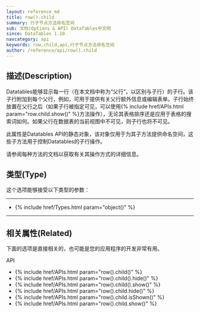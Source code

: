 ```yaml
---
layout: reference_md
title: row().child
summary: 行子节点方法命名空间
sub: 文档(Options & API) DataTables中文网
since: DataTables 1.10
navcategory: api
keywords: row,child,api,行子节点方法命名空间
author: /reference/api/row().child
---
```


## 描述(Description)
Datatables能够显示每一行（在本文档中称为“父行”，以区别与子行）的子行。该子行附加到每个父行，例如，可用于提供有关父行额外信息或编辑表单。子行始终放置在父行之后（如果子行被指定可见，可以使用{% include href/APIs.html param="row.child.show()" %}方法操作），无论其表格排序还是应用于表格的搜索词如何。如果父行在数据表的当前视图中不可见，则子行也将不可见。

此属性是Datatables API的静态对象，该对象仅用于为其子方法提供命名空间，这些子方法用于控制Datatables的子行操作。

请参阅每种方法的文档以获取有关其操作方式的详细信息。


## 类型(Type)
这个选项能够接受以下类型的参数：

---
- {% include href/Types.html param="object()" %}
---


## 相关属性(Related)
下面的选项是直接相关的，也可能是您的应用程序的开发非常有用。

API

- {% include href/APIs.html param="row().child()" %}
- {% include href/APIs.html param="row().child().hide()" %}
- {% include href/APIs.html param="row().child().show()" %}
- {% include href/APIs.html param="row().child.hide()" %}
- {% include href/APIs.html param="row().child.isShown()" %}
- {% include href/APIs.html param="row().child.show()" %}

